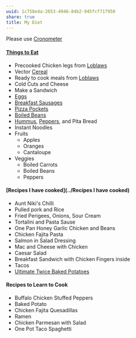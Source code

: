 ```yaml
---
uuid: 1c758e4a-2653-4946-84b2-945fcf717950
share: true
title: My Diet
---
```

Please use [Cronometer](../6d2c437b-611e-43fc-967b-47e2f8b934b3)

#### [Things to Eat](../705a6c97-50c3-4637-b1f8-3faf90888c4e)

* Precooked Chicken legs from [Loblaws](../6384172e-5403-4c1c-bfe3-00e4613c4b82)
* Vector [Cereal](../b337731f-b7d4-4f26-afa5-a735379dfa91)
* Ready to cook meals from [Loblaws](../6384172e-5403-4c1c-bfe3-00e4613c4b82)
* Cold Cuts and Cheese
* Make a Sandwich
* [Eggs](../afe4c8f6-44c7-4f79-a1af-a4244821192c)
* [Breakfast Sausages](../6c7f5482-3bff-4249-be4d-3e9c9629032a)
* [Pizza Pockets](../c775a95a-e6fd-4bd7-9d26-7bae01ad929b)
* [Boiled Beans](../f846a0a7-7bd3-48ea-8cdb-c60a798ebbd8)
* [Hummus](../3d8aa6a5-77f3-4099-8829-e4fb7c2c5833), [Peppers](../aca0b8c5-a9e6-40d0-8a69-b601dd8eba09), and Pita Bread
* Instant Noodles
* Fruits
	* Apples
	* Oranges
	* Cantaloupe
* Veggies
	* Boiled Carrots
	* Boiled Beans
	* Peppers

#### [Recipes I have cooked](../Recipes I have cooked)

* Aunt Niki's Chilli
* Pulled pork and Rice
* Fried Perigees, Onions, Sour Cream
* Tortalini and Pasta Sause
* One Pan Honey Garlic Chicken and Beans
* Chicken Fajita Pasta
* Salmon in Salad Dressing
* Mac and Cheese with Chicken
* Caesar Salad
* Breakfast Sandwich with Chicken Fingers inside
* Tacos
* [Ultimate Twice Baked Potatoes](../48227103-bfcc-4255-8fbe-3d80f7b9a69a)

#### Recipes to Learn to Cook

* Buffalo Chicken Stuffed Peppers
* Baked Potato
* Chicken Fajita Quesadillas
* Ramen
* Chicken Parmesan with Salad
* One Pot Taco Spaghetti